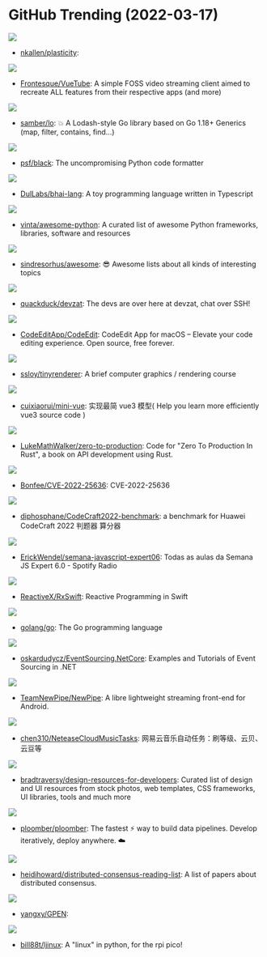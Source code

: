 # GitHub Trending (2022-03-17)

![](https://img.shields.io/badge/TypeScript-New%20259-green?style=flat-square&logo=appveyor)
- [nkallen/plasticity](https://github.com/nkallen/plasticity): 

![](https://img.shields.io/badge/Vue-New%20247-green?style=flat-square&logo=appveyor)
- [Frontesque/VueTube](https://github.com/Frontesque/VueTube): A simple FOSS video streaming client aimed to recreate ALL features from their respective apps (and more)

![](https://img.shields.io/badge/Go-New%20114-green?style=flat-square&logo=appveyor)
- [samber/lo](https://github.com/samber/lo): 💥 A Lodash-style Go library based on Go 1.18+ Generics (map, filter, contains, find...)

![](https://img.shields.io/badge/Python-New%2086-green?style=flat-square&logo=appveyor)
- [psf/black](https://github.com/psf/black): The uncompromising Python code formatter

![](https://img.shields.io/badge/TypeScript-New%20315-green?style=flat-square&logo=appveyor)
- [DulLabs/bhai-lang](https://github.com/DulLabs/bhai-lang): A toy programming language written in Typescript

![](https://img.shields.io/badge/Python-New%20126-green?style=flat-square&logo=appveyor)
- [vinta/awesome-python](https://github.com/vinta/awesome-python): A curated list of awesome Python frameworks, libraries, software and resources

![](https://img.shields.io/badge/none-New%20184-green?style=flat-square&logo=appveyor)
- [sindresorhus/awesome](https://github.com/sindresorhus/awesome): 😎 Awesome lists about all kinds of interesting topics

![](https://img.shields.io/badge/Go-New%2085-green?style=flat-square&logo=appveyor)
- [quackduck/devzat](https://github.com/quackduck/devzat): The devs are over here at devzat, chat over SSH!

![](https://img.shields.io/badge/Swift-New%20156-green?style=flat-square&logo=appveyor)
- [CodeEditApp/CodeEdit](https://github.com/CodeEditApp/CodeEdit): CodeEdit App for macOS – Elevate your code editing experience. Open source, free forever.

![](https://img.shields.io/badge/C%2B%2B-New%20158-green?style=flat-square&logo=appveyor)
- [ssloy/tinyrenderer](https://github.com/ssloy/tinyrenderer): A brief computer graphics / rendering course

![](https://img.shields.io/badge/TypeScript-New%20181-green?style=flat-square&logo=appveyor)
- [cuixiaorui/mini-vue](https://github.com/cuixiaorui/mini-vue): 实现最简 vue3 模型( Help you learn more efficiently vue3 source code )

![](https://img.shields.io/badge/Rust-New%20179-green?style=flat-square&logo=appveyor)
- [LukeMathWalker/zero-to-production](https://github.com/LukeMathWalker/zero-to-production): Code for "Zero To Production In Rust", a book on API development using Rust.

![](https://img.shields.io/badge/C-New%2019-green?style=flat-square&logo=appveyor)
- [Bonfee/CVE-2022-25636](https://github.com/Bonfee/CVE-2022-25636): CVE-2022-25636

![](https://img.shields.io/badge/Python-New%2011-green?style=flat-square&logo=appveyor)
- [diphosphane/CodeCraft2022-benchmark](https://github.com/diphosphane/CodeCraft2022-benchmark): a benchmark for Huawei CodeCraft 2022 判题器 算分器

![](https://img.shields.io/badge/JavaScript-New%20207-green?style=flat-square&logo=appveyor)
- [ErickWendel/semana-javascript-expert06](https://github.com/ErickWendel/semana-javascript-expert06): Todas as aulas da Semana JS Expert 6.0 - Spotify Radio

![](https://img.shields.io/badge/Swift-New%2044-green?style=flat-square&logo=appveyor)
- [ReactiveX/RxSwift](https://github.com/ReactiveX/RxSwift): Reactive Programming in Swift

![](https://img.shields.io/badge/Go-New%2080-green?style=flat-square&logo=appveyor)
- [golang/go](https://github.com/golang/go): The Go programming language

![](https://img.shields.io/badge/C%23-New%2096-green?style=flat-square&logo=appveyor)
- [oskardudycz/EventSourcing.NetCore](https://github.com/oskardudycz/EventSourcing.NetCore): Examples and Tutorials of Event Sourcing in .NET

![](https://img.shields.io/badge/Java-New%20174-green?style=flat-square&logo=appveyor)
- [TeamNewPipe/NewPipe](https://github.com/TeamNewPipe/NewPipe): A libre lightweight streaming front-end for Android.

![](https://img.shields.io/badge/Python-New%2038-green?style=flat-square&logo=appveyor)
- [chen310/NeteaseCloudMusicTasks](https://github.com/chen310/NeteaseCloudMusicTasks): 网易云音乐自动任务：刷等级、云贝、云豆等

![](https://img.shields.io/badge/none-New%2084-green?style=flat-square&logo=appveyor)
- [bradtraversy/design-resources-for-developers](https://github.com/bradtraversy/design-resources-for-developers): Curated list of design and UI resources from stock photos, web templates, CSS frameworks, UI libraries, tools and much more

![](https://img.shields.io/badge/Python-New%2036-green?style=flat-square&logo=appveyor)
- [ploomber/ploomber](https://github.com/ploomber/ploomber): The fastest ⚡️ way to build data pipelines. Develop iteratively, deploy anywhere. ☁️

![](https://img.shields.io/badge/none-New%2037-green?style=flat-square&logo=appveyor)
- [heidihoward/distributed-consensus-reading-list](https://github.com/heidihoward/distributed-consensus-reading-list): A list of papers about distributed consensus.

![](https://img.shields.io/badge/Jupyter%20Notebook-New%2025-green?style=flat-square&logo=appveyor)
- [yangxy/GPEN](https://github.com/yangxy/GPEN): 

![](https://img.shields.io/badge/Python-New%2021-green?style=flat-square&logo=appveyor)
- [bill88t/ljinux](https://github.com/bill88t/ljinux): A "linux" in python, for the rpi pico!

